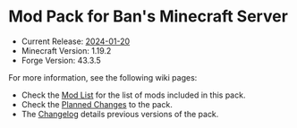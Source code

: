 # Mod Pack for Ban's Minecraft Server

- Current Release: [2024-01-20]
- Minecraft Version: 1.19.2
- Forge Version: 43.3.5

For more information, see the following wiki pages:

- Check the [Mod List] for the list of mods included in this pack.
- Check the [Planned Changes] to the pack.
- The [Changelog] details previous versions of the pack.

[2024-01-20]: https://git.blakerain.com/bans-minecraft/modpack/releases/tag/2024-01-20
[Mod List]: https://git.blakerain.com/bans-minecraft/modpack/wiki/Mod-List
[Planned Changes]: https://git.blakerain.com/bans-minecraft/modpack/wiki/Planned-Changes
[Changelog]: https://git.blakerain.com/bans-minecraft/modpack/wiki/Changelog
